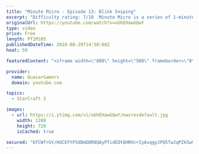```yaml
---
title: "Minute Micro - Episode 13: Blink Sniping"
excerpt: "Difficulty rating: 7/10  Minute Micro is a series of 1-minute videos explaining how to perform common micro techniques. This episode is on sniping units with blink.  twitch.tv/Quasarprintf"
originalUrl: https://youtube.com/watch?v=oGhEHawGQwY
type: video
price: Free
length: PT1M10S
publishedDateTime: 2018-08-20T14:50:08Z
heat: 50

featuredContent: "<iframe width=\"800\" height=\"500\" frameborder=\"0\" src=\"https://www.youtube.com/embed/oGhEHawGQwY\" allow=\"accelerometer; autoplay; encrypted-media; gyroscope; picture-in-picture\" allowfullscreen></iframe>"

provider:
  name: QuasarGamers
  domain: youtube.com

topics:
  - StarCraft 2

images:
  - url: https://i.ytimg.com/vi/oGhEHawGQwY/maxresdefault.jpg
    width: 1280
    height: 720
    isCached: true

secured: "bTCWfrGY/HdCEFtP5dBmDDR0QAyPTidEDtQHRHc+IyAvqgyJPQ5TwJqPZkSw9z9hTP5WYNTXRvClgkQ++CiQ98s2vWky/4hrQTtE6dW8t7Qn4uX7Bxj+TZcFq42yut8XiIMoTShpsd4irsmRBW02IDMrivP4/InO+SQwSNZ7BCIYGCTcq0gExUqWrdq/FCNQgsAyOnK+7F9ZPGOaXWzgOKMLO5mevQ9hXcLG3wrHKJfGDk0QLg54j4/4AOohGqCaPTbWroisaYDG5f4jEreI8T44NNgB0N8i6H9bUtZj0GPVG9z9wB/xLGGA1jugFXBIreUP3mNIM+I0j8vdSBHicU6OYDCYBALqMtQZrayLwHa+T5TcL6oDfYyigSLy+0rn2ZFkkSYfM+NAl4aNbtBh1gsgYgpHL9+S7+MwpR6A8Do=;frhls0mxVWX1NHadcM7NJg=="
---
```


